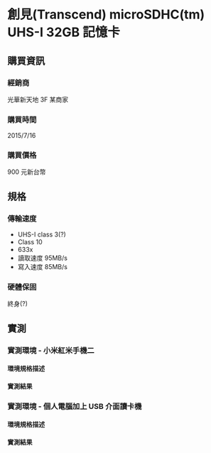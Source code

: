 # 創見(Transcend) microSDHC(tm) UHS-I 32GB 記憶卡
## 購買資訊
### 經銷商
光華新天地 3F 某商家

### 購買時間
2015/7/16

### 購買價格
900 元新台幣

## 規格
### 傳輸速度
* UHS-I class 3(?)
* Class 10
* 633x
* 讀取速度 95MB/s
* 寫入速度 85MB/s

### 硬體保固
終身(?)

## 實測
### 實測環境 - 小米紅米手機二
#### 環境規格描述
#### 實測結果

### 實測環境 - 個人電腦加上 USB 介面讀卡機
#### 環境規格描述
#### 實測結果
